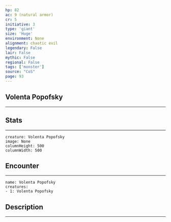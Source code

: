 ```yaml
---
hp: 82
ac: 9 (natural armor)
cr: 5
initiative: 3
type: 'giant'    
size: 'Huge'
environment: None
alignment: chaotic evil
legendary: False
lair: False
mythic: False
regional: False
tags: ['monster']
source: "CoS"
page: 93
---
```


## Volenta Popofsky
---



## Stats
---

```statblock
creature: Volenta Popofsky
image: None
columnHeight: 500
columnWidth: 500
```

## Encounter
---

```encounter-table
name: Volenta Popofsky
creatures:
- 1: Volenta Popofsky
```

## Description
---




